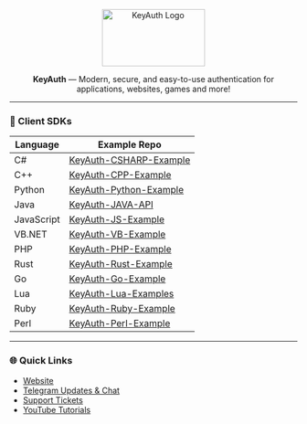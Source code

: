 <p align="center">
  <img src="https://cdn.keyauth.cc/v2/assets/media/logos/logo-1-dark.png" alt="KeyAuth Logo" width="180" height="100">
</p>

<p align="center">
  <b>KeyAuth</b> — Modern, secure, and easy-to-use authentication for applications, websites, games and more!
</p>

---

### 🔑 Client SDKs
| Language   | Example Repo |
|------------|--------------|
| C#         | [KeyAuth-CSHARP-Example](https://github.com/KeyAuth/KeyAuth-CSHARP-Example) |
| C++        | [KeyAuth-CPP-Example](https://github.com/KeyAuth/KeyAuth-CPP-Example) |
| Python     | [KeyAuth-Python-Example](https://github.com/KeyAuth/KeyAuth-Python-Example) |
| Java       | [KeyAuth-JAVA-API](https://github.com/KeyAuth-Archive/KeyAuth-JAVA-api) |
| JavaScript | [KeyAuth-JS-Example](https://github.com/mazkdevf/KeyAuth-JS-Example) |
| VB.NET     | [KeyAuth-VB-Example](https://github.com/KeyAuth/KeyAuth-VB-Example) |
| PHP        | [KeyAuth-PHP-Example](https://github.com/KeyAuth/KeyAuth-PHP-Example) |
| Rust       | [KeyAuth-Rust-Example](https://github.com/KeyAuth/KeyAuth-Rust-Example) |
| Go         | [KeyAuth-Go-Example](https://github.com/mazkdevf/KeyAuth-Go-Example) |
| Lua        | [KeyAuth-Lua-Examples](https://github.com/mazkdevf/KeyAuth-Lua-Examples) |
| Ruby       | [KeyAuth-Ruby-Example](https://github.com/mazkdevf/KeyAuth-Ruby-Example) |
| Perl       | [KeyAuth-Perl-Example](https://github.com/mazkdevf/KeyAuth-Perl-Example) |

---

### 🌐 Quick Links
- [Website](https://keyauth.cc)
- [Telegram Updates & Chat](https://t.me/keyauth)
- [Support Tickets](https://keyauth.cc/)
- [YouTube Tutorials](https://youtube.com/keyauth)
